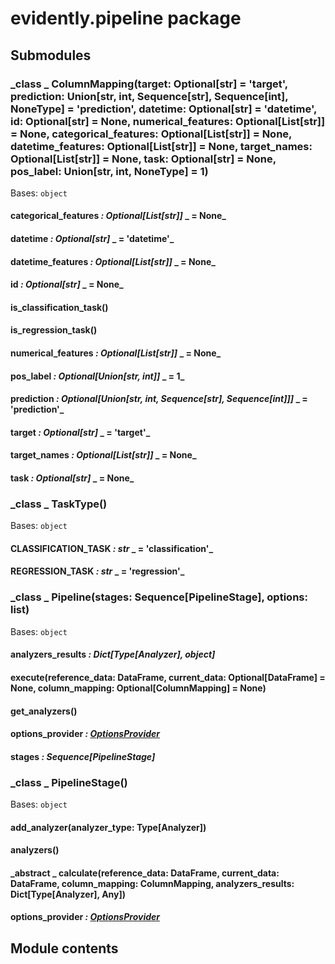 # evidently.pipeline package

## Submodules


### _class _ ColumnMapping(target: Optional[str] = 'target', prediction: Union[str, int, Sequence[str], Sequence[int], NoneType] = 'prediction', datetime: Optional[str] = 'datetime', id: Optional[str] = None, numerical_features: Optional[List[str]] = None, categorical_features: Optional[List[str]] = None, datetime_features: Optional[List[str]] = None, target_names: Optional[List[str]] = None, task: Optional[str] = None, pos_label: Union[str, int, NoneType] = 1)
Bases: `object`


#### categorical_features _: Optional[List[str]]_ _ = None_ 

#### datetime _: Optional[str]_ _ = 'datetime'_ 

#### datetime_features _: Optional[List[str]]_ _ = None_ 

#### id _: Optional[str]_ _ = None_ 

#### is_classification_task()

#### is_regression_task()

#### numerical_features _: Optional[List[str]]_ _ = None_ 

#### pos_label _: Optional[Union[str, int]]_ _ = 1_ 

#### prediction _: Optional[Union[str, int, Sequence[str], Sequence[int]]]_ _ = 'prediction'_ 

#### target _: Optional[str]_ _ = 'target'_ 

#### target_names _: Optional[List[str]]_ _ = None_ 

#### task _: Optional[str]_ _ = None_ 

### _class _ TaskType()
Bases: `object`


#### CLASSIFICATION_TASK _: str_ _ = 'classification'_ 

#### REGRESSION_TASK _: str_ _ = 'regression'_ 

### _class _ Pipeline(stages: Sequence[PipelineStage], options: list)
Bases: `object`


#### analyzers_results _: Dict[Type[Analyzer], object]_ 

#### execute(reference_data: DataFrame, current_data: Optional[DataFrame] = None, column_mapping: Optional[ColumnMapping] = None)

#### get_analyzers()

#### options_provider _: [OptionsProvider](evidently.options.md#evidently.options.OptionsProvider)_ 

#### stages _: Sequence[PipelineStage]_ 

### _class _ PipelineStage()
Bases: `object`


#### add_analyzer(analyzer_type: Type[Analyzer])

#### analyzers()

#### _abstract _ calculate(reference_data: DataFrame, current_data: DataFrame, column_mapping: ColumnMapping, analyzers_results: Dict[Type[Analyzer], Any])

#### options_provider _: [OptionsProvider](evidently.options.md#evidently.options.OptionsProvider)_ 
## Module contents
